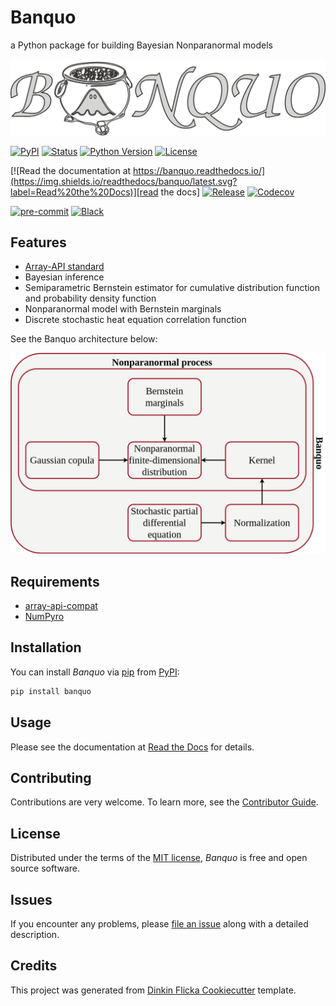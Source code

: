 # Banquo

a Python package for building Bayesian Nonparanormal models

[![Logo](https://raw.githubusercontent.com/luizdesuo/banquo/main/docs/_static/banquo-logo.png)](https://github.com/luizdesuo/banquo)

[![PyPI](https://img.shields.io/pypi/v/banquo.svg)][pypi status]
[![Status](https://img.shields.io/pypi/status/banquo.svg)][pypi status]
[![Python Version](https://img.shields.io/pypi/pyversions/banquo)][pypi status]
[![License](https://img.shields.io/pypi/l/banquo)][license]

[![Read the documentation at https://banquo.readthedocs.io/](https://img.shields.io/readthedocs/banquo/latest.svg?label=Read%20the%20Docs)][read the docs]
[![Release](https://github.com/luizdesuo/banquo/workflows/release/badge.svg)][release]
[![Codecov](https://codecov.io/gh/luizdesuo/banquo/branch/main/graph/badge.svg)][codecov]

[![pre-commit](https://img.shields.io/badge/pre--commit-enabled-brightgreen?logo=pre-commit&logoColor=white)][pre-commit]
[![Black](https://img.shields.io/badge/code%20style-black-000000.svg)][black]

[pypi status]: https://pypi.org/project/banquo/
[read the docs]: https://banquo.readthedocs.io/
[release]: https://github.com/luizdesuo/banquo/actions?workflow=release
[codecov]: https://app.codecov.io/gh/luizdesuo/banquo
[pre-commit]: https://github.com/pre-commit/pre-commit
[black]: https://github.com/psf/black

## Features

- [Array-API standard]
- Bayesian inference
- Semiparametric Bernstein estimator for cumulative distribution function and
  probability density function
- Nonparanormal model with Bernstein marginals
- Discrete stochastic heat equation correlation function

See the Banquo architecture below:

![Architecture](https://raw.githubusercontent.com/luizdesuo/banquo/main/docs/_static/architecture.png)

## Requirements

- [array-api-compat]
- [NumPyro]

## Installation

You can install _Banquo_ via [pip] from [PyPI]:

```bash
pip install banquo
```

## Usage

Please see the documentation at [Read the Docs] for details.

## Contributing

Contributions are very welcome. To learn more, see the [Contributor Guide].

## License

Distributed under the terms of the [MIT license][license], _Banquo_ is free and open
source software.

## Issues

If you encounter any problems, please [file an issue] along with a detailed description.

## Credits

This project was generated from [Dinkin Flicka Cookiecutter] template.

[pypi]: https://pypi.org/project/banquo/
[dinkin flicka cookiecutter]: https://github.com/luizdesuo/cookiecutter-dinkin-flicka
[file an issue]: https://github.com/luizdesuo/banquo/issues
[pip]: https://pip.pypa.io/
[array-api standard]: https://data-apis.org/array-api/latest/
[array-api-compat]: https://github.com/data-apis/array-api-compat
[numpyro]: https://github.com/pyro-ppl/numpyro
[arviz]: https://github.com/arviz-devs/arviz

<!-- github-only -->

[license]: https://github.com/luizdesuo/banquo/blob/main/LICENSE
[contributor guide]: https://github.com/luizdesuo/banquo/blob/main/CONTRIBUTING.md
[command-line reference]: https://banquo.readthedocs.io/en/latest/usage.html
